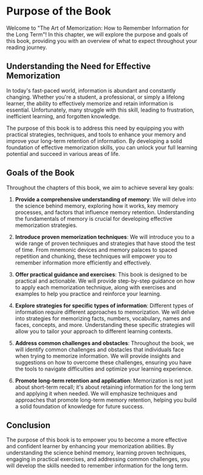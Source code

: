 Purpose of the Book
==============================

Welcome to "The Art of Memorization: How to Remember Information for the Long Term"! In this chapter, we will explore the purpose and goals of this book, providing you with an overview of what to expect throughout your reading journey.

Understanding the Need for Effective Memorization
-------------------------------------------------

In today's fast-paced world, information is abundant and constantly changing. Whether you're a student, a professional, or simply a lifelong learner, the ability to effectively memorize and retain information is essential. Unfortunately, many struggle with this skill, leading to frustration, inefficient learning, and forgotten knowledge.

The purpose of this book is to address this need by equipping you with practical strategies, techniques, and tools to enhance your memory and improve your long-term retention of information. By developing a solid foundation of effective memorization skills, you can unlock your full learning potential and succeed in various areas of life.

Goals of the Book
-----------------

Throughout the chapters of this book, we aim to achieve several key goals:

1. **Provide a comprehensive understanding of memory**: We will delve into the science behind memory, exploring how it works, key memory processes, and factors that influence memory retention. Understanding the fundamentals of memory is crucial for developing effective memorization strategies.

2. **Introduce proven memorization techniques**: We will introduce you to a wide range of proven techniques and strategies that have stood the test of time. From mnemonic devices and memory palaces to spaced repetition and chunking, these techniques will empower you to remember information more efficiently and effectively.

3. **Offer practical guidance and exercises**: This book is designed to be practical and actionable. We will provide step-by-step guidance on how to apply each memorization technique, along with exercises and examples to help you practice and reinforce your learning.

4. **Explore strategies for specific types of information**: Different types of information require different approaches to memorization. We will delve into strategies for memorizing facts, numbers, vocabulary, names and faces, concepts, and more. Understanding these specific strategies will allow you to tailor your approach to different learning contexts.

5. **Address common challenges and obstacles**: Throughout the book, we will identify common challenges and obstacles that individuals face when trying to memorize information. We will provide insights and suggestions on how to overcome these challenges, ensuring you have the tools to navigate difficulties and optimize your learning experience.

6. **Promote long-term retention and application**: Memorization is not just about short-term recall; it's about retaining information for the long term and applying it when needed. We will emphasize techniques and approaches that promote long-term memory retention, helping you build a solid foundation of knowledge for future success.

Conclusion
----------

The purpose of this book is to empower you to become a more effective and confident learner by enhancing your memorization abilities. By understanding the science behind memory, learning proven techniques, engaging in practical exercises, and addressing common challenges, you will develop the skills needed to remember information for the long term.
